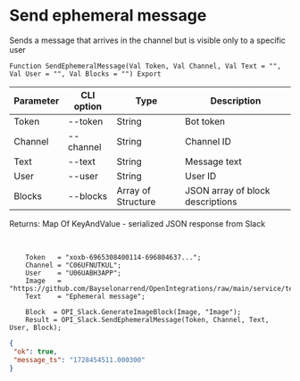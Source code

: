 ﻿---
sidebar_position: 2
---

# Send ephemeral message
Sends a message that arrives in the channel but is visible only to a specific user



`Function SendEphemeralMessage(Val Token, Val Channel, Val Text = "", Val User = "", Val Blocks = "") Export`

  | Parameter | CLI option | Type | Description |
  |-|-|-|-|
  | Token | --token | String | Bot token |
  | Channel | --channel | String | Channel ID |
  | Text | --text | String | Message text |
  | User | --user | String | User ID |
  | Blocks | --blocks | Array of Structure | JSON array of block descriptions |

  
  Returns:  Map Of KeyAndValue - serialized JSON response from Slack

<br/>




```bsl title="Code example"
    Token   = "xoxb-6965308400114-696804637...";
    Channel = "C06UFNUTKUL";
    User    = "U06UABH3APP";
    Image   = "https://github.com/Bayselonarrend/OpenIntegrations/raw/main/service/test_data/picture.jpg";
    Text    = "Ephemeral message";

    Block  = OPI_Slack.GenerateImageBlock(Image, "Image");
    Result = OPI_Slack.SendEphemeralMessage(Token, Channel, Text, User, Block);
```
 



```json title="Result"
{
 "ok": true,
 "message_ts": "1728454511.000300"
}
```
